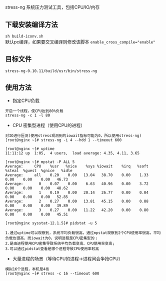 
#  
stress-ng 系统压力测试工具，包括CPU/IO/内存

## 下载安装编译方法
`sh build-iconv.sh`  
默认pc编译，如果要交叉编译则修改该脚本 
`enable_cross_compile="enable"`  

## 目标文件
`stress-ng-0.10.11/build/usr/bin/stress-ng`  

## 使用方法

* 指定CPU负载  
```
开启一个线程，使CPU达到80%负载
stress-ng -c 1 -l 80
```

* CPU 密集型进程（使用CPU的进程）  
```
对IO进行压测(使用stress观测到的iowait指标可能为0，所以使用stress-ng)
[root@nginx ~]# stress-ng -i 4 --hdd 1 --timeout 600
 
[root@nginx ~]# uptime
11:11:12 up  1:05,  4 users,  load average: 4.35, 4.11, 3.65
 
[root@nginx ~]# mpstat -P ALL 5
Average:     CPU    %usr   %nice    %sys %iowait    %irq   %soft  %steal  %guest  %gnice   %idle
Average:     all    0.20    0.00   13.04   38.70    0.00    1.33    0.00    0.00    0.00   46.73
Average:       0    0.07    0.00    6.63   40.96    0.00    3.72    0.00    0.00    0.00   48.62
Average:       1    0.19    0.00   20.14   26.77    0.00    0.04    0.00    0.00    0.00   52.85
Average:       2    0.27    0.00   13.81   45.15    0.00    0.88    0.00    0.00    0.00   39.89
Average:       3    0.27    0.00   11.22   42.20    0.00    0.80    0.00    0.00    0.00   45.51
 
[root@nginx sysstat-12.1.5]# pidstat -u 5
 
1.通过uptime可以观察到，系统平均负载很高，通过mpstat观察到2个CPU使用率很高，平均负载也很高，而iowait为0，说明进程是CPU密集型的；
2.是由进程使用CPU密集导致系统平均负载变高、CPU使用率变高; 
3.可以通过pidstat查看是哪个进程导致CPU使用率较高
```

* 大量进程的场景（等待CPU的进程->进程间会争抢CPU）  
```
模拟16个进程，本机是4核
[root@nginx ~]# stress -c 16 --timeout 600
```
